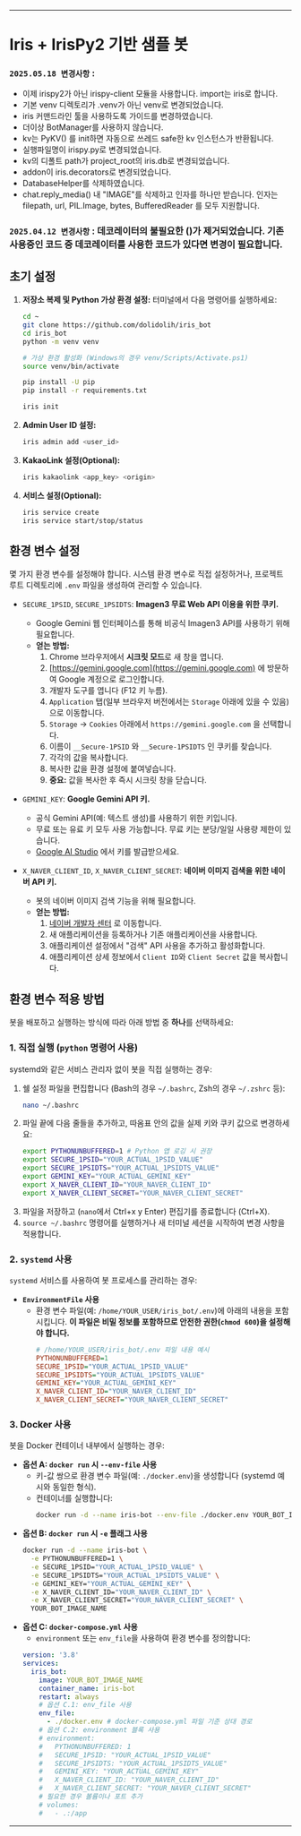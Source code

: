 
---

# Iris + IrisPy2 기반 샘플 봇

### `2025.05.18 변경사항` :
- 이제 irispy2가 아닌 irispy-client 모듈을 사용합니다. import는 iris로 합니다.
- 기본 venv 디렉토리가 .venv가 아닌 venv로 변경되었습니다.
- iris 커맨드라인 툴을 사용하도록 가이드를 변경하였습니다.
- 더이상 BotManager를 사용하지 않습니다.
- kv는 PyKV() 를 init하면 자동으로 쓰레드 safe한 kv 인스턴스가 반환됩니다.
- 실행파일명이 irispy.py로 변경되었습니다.
- kv의 디폴트 path가 project_root의 iris.db로 변경되었습니다.
- addon이 iris.decorators로 변경되었습니다.
- DatabaseHelper를 삭제하였습니다.
- chat.reply_media() 내 "IMAGE"를 삭제하고 인자를 하나만 받습니다. 인자는 filepath, url, PIL.Image, bytes, BufferedReader 를 모두 지원합니다.

### `2025.04.12 변경사항` : 데코레이터의 불필요한 ()가 제거되었습니다. 기존 사용중인 코드 중 데코레이터를 사용한 코드가 있다면 변경이 필요합니다.

## 초기 설정

1.  **저장소 복제 및 Python 가상 환경 설정:**
    터미널에서 다음 명령어를 실행하세요:
    ```bash
    cd ~
    git clone https://github.com/dolidolih/iris_bot
    cd iris_bot
    python -m venv venv
    
    # 가상 환경 활성화 (Windows의 경우 venv/Scripts/Activate.ps1)
    source venv/bin/activate
    
    pip install -U pip
    pip install -r requirements.txt

    iris init
    ```

2.  **Admin User ID 설정:**
    ```bash
    iris admin add <user_id>
    ```

3.  **KakaoLink 설정(Optional):**
    ```bash
    iris kakaolink <app_key> <origin>
    ```

4.  **서비스 설정(Optional):**
    ```bash
    iris service create
    iris service start/stop/status
    ```

## 환경 변수 설정

몇 가지 환경 변수를 설정해야 합니다. 시스템 환경 변수로 직접 설정하거나, 프로젝트 루트 디렉토리에 `.env` 파일을 생성하여 관리할 수 있습니다.

*   `SECURE_1PSID`, `SECURE_1PSIDTS`: **Imagen3 무료 Web API 이용을 위한 쿠키.**
    *   Google Gemini 웹 인터페이스를 통해 비공식 Imagen3 API를 사용하기 위해 필요합니다.
    *   **얻는 방법:**
        1.  Chrome 브라우저에서 **시크릿 모드**로 새 창을 엽니다.
        2.  [https://gemini.google.com](https://gemini.google.com) 에 방문하여 Google 계정으로 로그인합니다.
        3.  개발자 도구를 엽니다 (F12 키 누름).
        4.  `Application` 탭(일부 브라우저 버전에서는 `Storage` 아래에 있을 수 있음)으로 이동합니다.
        5.  `Storage` -> `Cookies` 아래에서 `https://gemini.google.com` 을 선택합니다.
        6.  이름이 `__Secure-1PSID` 와 `__Secure-1PSIDTS` 인 쿠키를 찾습니다.
        7.  각각의 값을 복사합니다.
        8.  복사한 값을 환경 설정에 붙여넣습니다.
        9.  **중요:** 값을 복사한 후 즉시 시크릿 창을 닫습니다.

*   `GEMINI_KEY`: **Google Gemini API 키.**
    *   공식 Gemini API(예: 텍스트 생성)를 사용하기 위한 키입니다.
    *   무료 또는 유료 키 모두 사용 가능합니다. 무료 키는 분당/일일 사용량 제한이 있습니다.
    *   [Google AI Studio](https://aistudio.google.com/apikey) 에서 키를 발급받으세요.

*   `X_NAVER_CLIENT_ID`, `X_NAVER_CLIENT_SECRET`: **네이버 이미지 검색을 위한 네이버 API 키.**
    *   봇의 네이버 이미지 검색 기능을 위해 필요합니다.
    *   **얻는 방법:**
        1.  [네이버 개발자 센터](https://developers.naver.com/apps/#/list) 로 이동합니다.
        2.  새 애플리케이션을 등록하거나 기존 애플리케이션을 사용합니다.
        3.  애플리케이션 설정에서 "검색" API 사용을 추가하고 활성화합니다.
        4.  애플리케이션 상세 정보에서 `Client ID`와 `Client Secret` 값을 복사합니다.

## 환경 변수 적용 방법

봇을 배포하고 실행하는 방식에 따라 아래 방법 중 **하나**를 선택하세요:

### 1. 직접 실행 (`python` 명령어 사용)

systemd와 같은 서비스 관리자 없이 봇을 직접 실행하는 경우:

1.  쉘 설정 파일을 편집합니다 (Bash의 경우 `~/.bashrc`, Zsh의 경우 `~/.zshrc` 등):
    ```bash
    nano ~/.bashrc
    ```
2.  파일 끝에 다음 줄들을 추가하고, 따옴표 안의 값을 실제 키와 쿠키 값으로 변경하세요:
    ```bash
    export PYTHONUNBUFFERED=1 # Python 앱 로깅 시 권장
    export SECURE_1PSID="YOUR_ACTUAL_1PSID_VALUE"
    export SECURE_1PSIDTS="YOUR_ACTUAL_1PSIDTS_VALUE"
    export GEMINI_KEY="YOUR_ACTUAL_GEMINI_KEY"
    export X_NAVER_CLIENT_ID="YOUR_NAVER_CLIENT_ID"
    export X_NAVER_CLIENT_SECRET="YOUR_NAVER_CLIENT_SECRET"
    ```
3.  파일을 저장하고 (`nano`에서 Ctrl+x y Enter) 편집기를 종료합니다 (Ctrl+X).
4.  `source ~/.bashrc` 명령어를 실행하거나 새 터미널 세션을 시작하여 변경 사항을 적용합니다.

### 2. `systemd` 사용

`systemd` 서비스를 사용하여 봇 프로세스를 관리하는 경우:

*   **`EnvironmentFile` 사용**
    *   환경 변수 파일(예: `/home/YOUR_USER/iris_bot/.env`)에 아래의 내용을 포함시킵니다. **이 파일은 비밀 정보를 포함하므로 안전한 권한(`chmod 600`)을 설정해야 합니다.**
        ```ini
        # /home/YOUR_USER/iris_bot/.env 파일 내용 예시
        PYTHONUNBUFFERED=1
        SECURE_1PSID="YOUR_ACTUAL_1PSID_VALUE"
        SECURE_1PSIDTS="YOUR_ACTUAL_1PSIDTS_VALUE"
        GEMINI_KEY="YOUR_ACTUAL_GEMINI_KEY"
        X_NAVER_CLIENT_ID="YOUR_NAVER_CLIENT_ID"
        X_NAVER_CLIENT_SECRET="YOUR_NAVER_CLIENT_SECRET"
        ```

### 3. Docker 사용

봇을 Docker 컨테이너 내부에서 실행하는 경우:

*   **옵션 A: `docker run` 시 `--env-file` 사용**
    *   키-값 쌍으로 환경 변수 파일(예: `./docker.env`)을 생성합니다 (systemd 예시와 동일한 형식).
    *   컨테이너를 실행합니다:
        ```bash
        docker run -d --name iris-bot --env-file ./docker.env YOUR_BOT_IMAGE_NAME
        ```
*   **옵션 B: `docker run` 시 `-e` 플래그 사용**
    ```bash
    docker run -d --name iris-bot \
      -e PYTHONUNBUFFERED=1 \
      -e SECURE_1PSID="YOUR_ACTUAL_1PSID_VALUE" \
      -e SECURE_1PSIDTS="YOUR_ACTUAL_1PSIDTS_VALUE" \
      -e GEMINI_KEY="YOUR_ACTUAL_GEMINI_KEY" \
      -e X_NAVER_CLIENT_ID="YOUR_NAVER_CLIENT_ID" \
      -e X_NAVER_CLIENT_SECRET="YOUR_NAVER_CLIENT_SECRET" \
      YOUR_BOT_IMAGE_NAME
    ```
*   **옵션 C: `docker-compose.yml` 사용**
    *   `environment` 또는 `env_file`을 사용하여 환경 변수를 정의합니다:
    ```yaml
    version: '3.8'
    services:
      iris_bot:
        image: YOUR_BOT_IMAGE_NAME
        container_name: iris-bot
        restart: always
        # 옵션 C.1: env_file 사용
        env_file:
          - ./docker.env # docker-compose.yml 파일 기준 상대 경로
        # 옵션 C.2: environment 블록 사용
        # environment:
        #   PYTHONUNBUFFERED: 1
        #   SECURE_1PSID: "YOUR_ACTUAL_1PSID_VALUE"
        #   SECURE_1PSIDTS: "YOUR_ACTUAL_1PSIDTS_VALUE"
        #   GEMINI_KEY: "YOUR_ACTUAL_GEMINI_KEY"
        #   X_NAVER_CLIENT_ID: "YOUR_NAVER_CLIENT_ID"
        #   X_NAVER_CLIENT_SECRET: "YOUR_NAVER_CLIENT_SECRET"
        # 필요한 경우 볼륨이나 포트 추가
        # volumes:
        #   - .:/app
    ```

---
